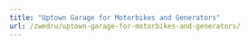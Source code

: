 ```yaml
---
title: "Uptown Garage for Motorbikes and Generators"
url: /zwedru/uptown-garage-for-motorbikes-and-generators/
---
```

